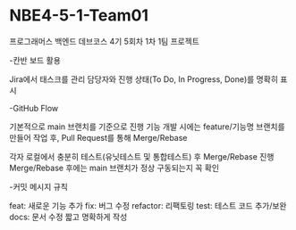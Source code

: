 # NBE4-5-1-Team01
프로그래머스 백엔드 데브코스 4기 5회차 1차 1팀 프로젝트

-칸반 보드 활용

Jira에서 태스크를 관리
담당자와 진행 상태(To Do, In Progress, Done)를 명확히 표시

-GitHub Flow

기본적으로 main 브랜치를 기준으로 진행
기능 개발 시에는 feature/기능명 브랜치를 만들어 작업 후, Pull Request를 통해 Merge/Rebase

각자 로컬에서 충분히 테스트(유닛테스트 및 통합테스트) 후 Merge/Rebase 진행
Merge/Rebase 후에는 main 브랜치가 정상 구동되는지 꼭 확인

-커밋 메시지 규칙

feat: 새로운 기능 추가
fix: 버그 수정
refactor: 리팩토링
test: 테스트 코드 추가/보완
docs: 문서 수정
짧고 명확하게 작성
